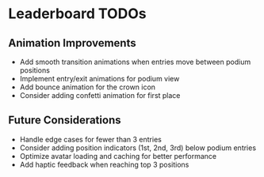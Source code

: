 # Leaderboard TODOs

## Animation Improvements
- Add smooth transition animations when entries move between podium positions
- Implement entry/exit animations for podium view
- Add bounce animation for the crown icon
- Consider adding confetti animation for first place

## Future Considerations
- Handle edge cases for fewer than 3 entries
- Consider adding position indicators (1st, 2nd, 3rd) below podium entries
- Optimize avatar loading and caching for better performance
- Add haptic feedback when reaching top 3 positions
